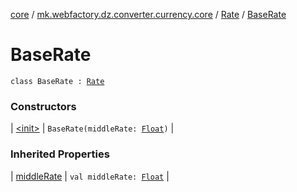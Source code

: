 [core](../../../index.md) / [mk.webfactory.dz.converter.currency.core](../../index.md) / [Rate](../index.md) / [BaseRate](./index.md)

# BaseRate

`class BaseRate : `[`Rate`](../index.md)

### Constructors

| [&lt;init&gt;](-init-.md) | `BaseRate(middleRate: `[`Float`](https://kotlinlang.org/api/latest/jvm/stdlib/kotlin/-float/index.html)`)` |

### Inherited Properties

| [middleRate](../middle-rate.md) | `val middleRate: `[`Float`](https://kotlinlang.org/api/latest/jvm/stdlib/kotlin/-float/index.html) |

